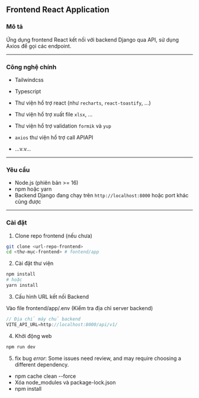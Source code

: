 

## Frontend React Application

### Mô tả

Ứng dụng frontend React kết nối với backend Django qua API, sử dụng Axios để gọi các endpoint.

---

### Công nghệ chính

- Tailwindcss

- Typescript

- Thư viện hổ trợ react (như `recharts`, `react-toastify`, ...)

- Thư viện hổ trợ xuất file `xlsx`, ...

- Thư viện hổ trợ validation `formik` và `yup`

- `axios` thư viện hổ trợ call APIAPI

- ...v.v...

---

### Yêu cầu

- Node.js (phiên bản >= 16)
- npm hoặc yarn
- Backend Django đang chạy trên `http://localhost:8000` hoặc port khác cũng được

---

### Cài đặt

1. Clone repo frontend (nếu chưa)

```bash
git clone <url-repo-frontend>
cd <thư-mục-frontend> # fontend/app
```

2. Cài đặt thư viện 

```bash
npm install
# hoặc
yarn install
```

3. Cấu hình URL kết nối Backend

Vào file frontend/app/.env (Kiểm tra địa chỉ server backend)

```ts
// Địa chỉ máy chủ backend
VITE_API_URL=http://localhost:8000/api/v1/

```

4. Khởi động web
```bash
npm run dev
```

5. fix bug
*error*: Some issues need review, and may require choosing a different dependency.
- npm cache clean --force
- Xóa node_modules và package-lock.json
- npm install

